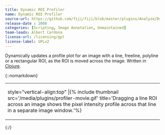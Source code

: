 ```yaml
---
title: Dynamic ROI Profiler  
name: Dynamic ROI Profiler  
source-url: https://github.com/fiji/fiji/blob/master/plugins/Analyze/Dynamic_ROI_Profiler.clj
release-date : 2008  
categories: [Scripting, Image Annotation, Unmaintained]
team-leads: Albert Cardona
license-url: /licensing/gpl
license-label: GPLv2
---
```


Dynamically updates a profile plot for an image with a line, freeline, polyline or a rectangular ROI, as the ROI is moved across the image. Written in [Clojure](/scripting/clojure).

{::nomarkdown}
<table>
  <tbody>
    <tr>
      <td>
        <p>style="vertical-align:top" |{% include thumbnail src='/media/plugins/profiler-movie.gif' title='Dragging a line ROI across an image shows the pixel intensity profile across that line in a separate image window.'%}</p>
      </td>
    </tr>
  </tbody>
</table>
{:/}

  
